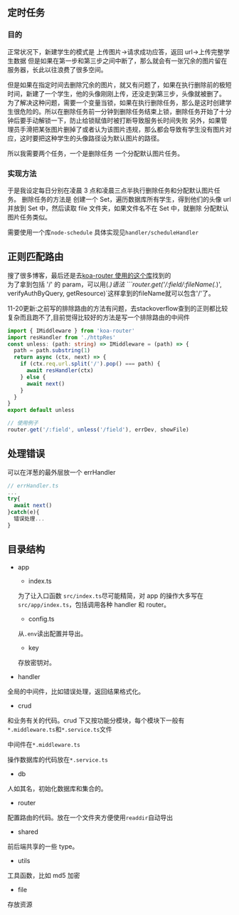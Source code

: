 ## 定时任务

### 目的

正常状况下，新建学生的模式是 上传图片->请求成功应答，返回 url->上传完整学生数据
但是如果在第一步和第三步之间中断了，那么就会有一张冗余的图片留在服务器，长此以往浪费了很多空间。

但是如果在指定时间去删除冗余的图片，就又有问题了，如果在执行删除前的极短时间，新建了一个学生，他的头像刚刚上传，还没走到第三步，头像就被删了。
为了解决这种问题，需要一个变量当锁，如果在执行删除任务，那么是这时创建学生很危险的。所以在删除任务前一分钟到删除任务结束上锁，删除任务开始了十分钟后要手动解锁一下，防止给锁赋值时被打断导致服务长时间失败
另外，如果管理员手滑把某张图片删掉了或者认为该图片违规，那么都会导致有学生没有图片对应，这时要把这种学生的头像路径设为默认图片的路径。

所以我需要两个任务，一个是删除任务 一个分配默认图片任务。

### 实现方法

于是我设定每日分别在凌晨 3 点和凌晨三点半执行删除任务和分配默认图片任务。
删除任务的方法是
创建一个 Set，遍历数据库所有学生，得到他们的头像 url 并放到 Set 中，然后读取 file 文件夹，如果文件名不在 Set 中，就删除
分配默认图片任务类似。

需要使用一个库`node-schedule`
具体实现见`handler/scheduleHandler`

## 正则匹配路由

搜了很多博客，最后还是去[koa-router 使用的这个库](https://github.com/pillarjs/path-to-regexp)找到的<br>
为了拿到包括 '/' 的 param，可以用(.*)语法
```router.get('/:field/:fileName(.*)', verifyAuthByQuery, getResource)`这样拿到的fileName就可以包含'/'了。

11-20更新:之前写的排除路由的方法有问题，去stackoverflow查到的正则都比较复杂而且跑不了,目前觉得比较好的方法是写一个排除路由的中间件

```typescript
import { IMiddleware } from 'koa-router'
import resHandler from './httpRes'
const unless: (path: string) => IMiddleware = (path) => {
  path = path.substring(1)
  return async (ctx, next) => {
    if (ctx.req.url.split('/').pop() === path) {
      await resHandler(ctx)
    } else {
      await next()
    }
  }
}
export default unless

// 使用例子
router.get('/:field', unless('/field'), errDev, showFile)
```

## 处理错误

可以在洋葱的最外层放一个 errHandler

```typescript
// errHandler.ts
...
try{
  await next()
}catch(e){
  错误处理...
}
```

## 目录结构

- app

  - index.ts

  为了让入口函数 `src/index.ts`尽可能精简，对 app 的操作大多写在`src/app/index.ts`，包括调用各种 handler 和 router。

  - config.ts

  从`.env`读出配置并导出。

  - key

  存放密钥对。

- handler

全局的中间件，比如错误处理，返回结果格式化。

- crud

和业务有关的代码。crud 下又按功能分模块，每个模块下一般有`*.middleware.ts`和`*.service.ts`文件

中间件在`*.middleware.ts`

操作数据库的代码放在`*.service.ts`

- db

人如其名，初始化数据库和集合的。

- router

配置路由的代码。放在一个文件夹方便使用`readdir`自动导出

- shared

前后端共享的一些 type。

- utils

工具函数，比如 md5 加密

- file

存放资源
